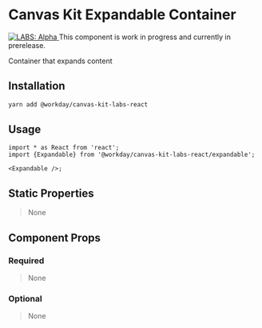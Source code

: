 # Canvas Kit Expandable Container

<a href="https://github.com/Workday/canvas-kit/tree/master/modules/labs-react/README.md">
  <img src="https://img.shields.io/badge/LABS-alpha-orange" alt="LABS: Alpha" />
</a>  This component is work in progress and currently in prerelease.

Container that expands content

## Installation

```sh
yarn add @workday/canvas-kit-labs-react
```

## Usage

```tsx
import * as React from 'react';
import {Expandable} from '@workday/canvas-kit-labs-react/expandable';

<Expandable />;
```

## Static Properties

> None

## Component Props

### Required

> None

### Optional

> None
